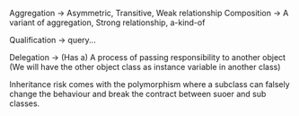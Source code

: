 Aggregation -> Asymmetric, Transitive, Weak relationship
Composition -> A variant of aggregation, Strong relationship, a-kind-of

Qualification -> query... 

Delegation -> (Has a) A process of passing responsibility to another object (We will have the other 
object class as instance variable in another class)

Inheritance risk comes with the polymorphism where a subclass can falsely change the behaviour and break
the contract between suoer and sub classes.



